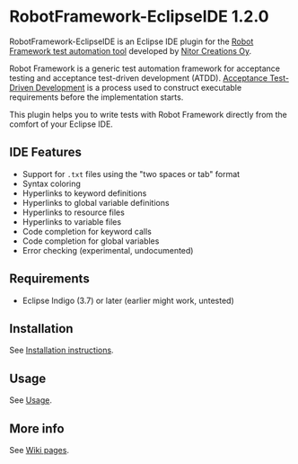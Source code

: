 # RobotFramework-EclipseIDE 1.2.0


RobotFramework-EclipseIDE is an Eclipse IDE plugin for the [Robot Framework test automation tool](https://code.google.com/p/robotframework/) developed by [Nitor Creations Oy](http://nitorcreations.com/).

Robot Framework is a generic test automation framework for acceptance testing and acceptance test-driven development (ATDD). [Acceptance Test-Driven Development](http://testobsessed.com/2008/12/acceptance-test-driven-development-atdd-an-overview/) is a process used to construct executable requirements before the implementation starts.

This plugin helps you to write tests with Robot Framework directly from the comfort of your Eclipse IDE.

## IDE Features

* Support for <code>.txt</code> files using the "two spaces or tab" format
* Syntax coloring
* Hyperlinks to keyword definitions
* Hyperlinks to global variable definitions
* Hyperlinks to resource files
* Hyperlinks to variable files
* Code completion for keyword calls
* Code completion for global variables
* Error checking (experimental, undocumented)

## Requirements

* Eclipse Indigo (3.7) or later (earlier might work, untested)

## Installation

See [Installation instructions](https://github.com/NitorCreations/RobotFramework-EclipseIDE/wiki/Installation).

## Usage

See [Usage](https://github.com/NitorCreations/RobotFramework-EclipseIDE/wiki/Usage).

## More info

See [Wiki pages](https://github.com/NitorCreations/RobotFramework-EclipseIDE/wiki).
